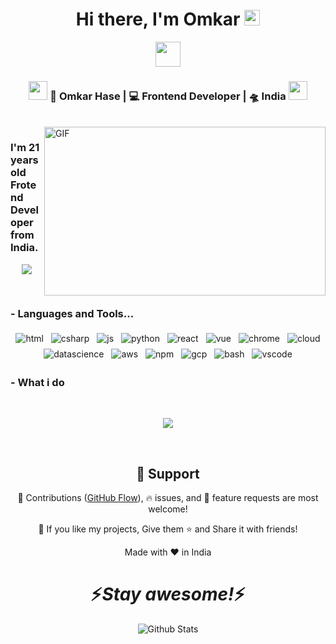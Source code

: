 <div align="center">
   <h1>Hi there, I'm Omkar <img src="https://media.giphy.com/media/hvRJCLFzcasrR4ia7z/giphy.gif" width="25px"> </h1>
   
</div>

<p align='center'>
   <a href="https://www.linkedin.com/in/omkar-hase">  <img src ="https://cdn-icons-png.flaticon.com/256/174/174857.png" width="40"></a>
 </p>



<div align="center">
<h3><img src="https://media.giphy.com/media/WUlplcMpOCEmTGBtBW/giphy.gif" width="30"> 🙎 Omkar Hase | 💻 Frontend Developer | 🛸 India  <img src="https://media.giphy.com/media/WUlplcMpOCEmTGBtBW/giphy.gif" width="30"></h3>
</div>



 
<br />
<img align="right" height="270px" width="450px" alt="GIF" src="https://media.giphy.com/media/3FjEPbKqEPhPpmC8uY/giphy.gif" />
<p align="center">
  <h3> I'm 21 years old Frotend Developer from India.</h3>
</p>



<p align="center" >
<a href="https://github.com/anuraghazra/github-readme-stats"> 
    <img  src="https://github-readme-stats.vercel.app/api?username=omkarshase&&show_icons=true&theme=radical"/>
  </a>

</p>

<br />

### - Languages and Tools...

<p align="center">
  <!-- For more icons please follow  https://github.com/MikeCodesDotNET/ColoredBadges -->
  <img src="https://raw.githubusercontent.com/8bitOmkar/8bitOmkar/master/svg/dev/languages/html.svg" alt="html" style="vertical-align:top; margin:4px">    
  <img src="https://raw.githubusercontent.com/8bitOmkar/8bitOmkar/master/svg/dev/languages/csharp.svg" alt="csharp" style="vertical-align:top; margin:4px">
  <img src="https://raw.githubusercontent.com/8bitOmkar/8bitOmkar/master/svg/dev/languages/js.svg" alt="js" style="vertical-align:top; margin:4px">
  <img src="https://raw.githubusercontent.com/8bitOmkar/8bitOmkar/master/svg/dev/languages/python.svg" alt="python" style="vertical-align:top; margin:4px">
  <img src="https://raw.githubusercontent.com/8bitOmkar/8bitOmkar/master/svg/dev/frameworks/react.svg" alt="react" style="vertical-align:top; margin:4px">
  <img src="https://raw.githubusercontent.com/8bitOmkar/8bitOmkar/master/svg/dev/frameworks/vue.svg" alt="vue" style="vertical-align:top; margin:4px">
  <img src="https://raw.githubusercontent.com/8bitOmkar/8bitOmkar/master/svg/dev/misc/chrome.svg" alt="chrome" style="vertical-align:top; margin:4px">
  <img src="https://raw.githubusercontent.com/8bitOmkar/8bitOmkar/master/svg/dev/misc/cloud.svg" alt="cloud" style="vertical-align:top; margin:4px">
  <img src="https://raw.githubusercontent.com/8bitOmkar/8bitOmkar/master/svg/dev/misc/datascience.svg" alt="datascience" style="vertical-align:top; margin:4px">
  <img src="https://raw.githubusercontent.com/8bitOmkar/8bitOmkar/master/svg/dev/services/aws.svg" alt="aws" style="vertical-align:top; margin:4px">
  <img src="https://raw.githubusercontent.com/8bitOmkar/8bitOmkar/master/svg/dev/services/npm.svg" alt="npm" style="vertical-align:top; margin:4px">
  <img src="https://raw.githubusercontent.com/8bitOmkar/8bitOmkar/master/svg/dev/services/gcp.svg" alt="gcp" style="vertical-align:top; margin:4px">
  <img src="https://raw.githubusercontent.com/8bitOmkar/8bitOmkar/master/svg/dev/tools/bash.svg" alt="bash" style="vertical-align:top; margin:4px">
  <img src="https://raw.githubusercontent.com/8bitOmkar/8bitOmkar/master/svg/dev/tools/visualstudio_code.svg" alt="vscode" style="vertical-align:top; margin:4px">
</p>

<!--
### - Blogs 🌱
-->
<!--
<p align="center">
  <a href="https://dev.to/Omkar">
    <img src="https://raw.githubusercontent.com/8bitOmkar/8bitOmkar/master/svg/blogs/devto.svg"> 
  </a>
</p>
-->



 ### - What i do


<br />

<p align="center">
   <img src="https://media.giphy.com/media/f9XgHHnPnDjOF1hWpl/giphy.gif" />
   </p>
   
   
<br />

<h2 align="center">🤝 Support</h2>

<p align="center">🎀 Contributions (<a href="https://guides.github.com/introduction/flow" title="GitHub flow">GitHub Flow</a>), 🔥 issues, and 🥮 feature requests are most welcome!</p>

<p align="center">💙 If you like my projects, Give them ⭐ and Share it with friends!</p>
</p>
<p align="center">Made with ❤️ in India</p>

<h1 align='center'>⚡️<i>Stay awesome!</i>⚡️</h1>

<p align="center">
        <img src="https://raw.githubusercontent.com/omkarshase/omkarshase/Update/svg/Bottom.svg" alt="Github Stats" />
</p>

